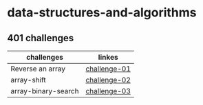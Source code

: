 # data-structures-and-algorithms 


## 401 challenges 
  | challenges          |      linkes   | 
  |---------------------|:-------------:|
  | Reverse an array    | [challenge-01](https://github.com/401-advanced-javascript-israaOthman/data-structures-and-algorithms/pull/1)   |
  | array-shift         | [challenge-02](https://github.com/401-advanced-javascript-israaOthman/data-structures-and-algorithms/pull/3)   |
  | array-binary-search | [challenge-03](https://github.com/401-advanced-javascript-israaOthman/data-structures-and-algorithms/pull/4)                |



